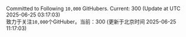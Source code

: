 Committed to Following `10,000` GitHubers. Current: <!-- FOLLOWING_COUNT -->300<!-- FOLLOWING_COUNT --> (Update at UTC <!-- LAST_UPDATED -->2025-06-25 03:17:03<!-- LAST_UPDATED -->)<br>
致力于关注`10,000`个GitHuber。当前：<!-- FOLLOWING_COUNT -->300<!-- FOLLOWING_COUNT --> (更新于北京时间 <!-- LAST_UPDATED_CST -->2025-06-25 11:17:03<!-- LAST_UPDATED_CST -->)
